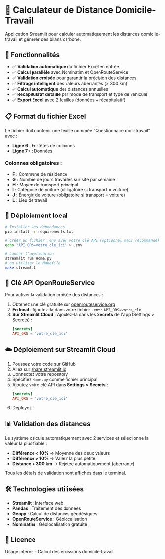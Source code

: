 # 🚗 Calculateur de Distance Domicile-Travail

Application Streamlit pour calculer automatiquement les distances domicile-travail et générer des bilans carbone.

## 🌟 Fonctionnalités

- ✅ **Validation automatique** du fichier Excel en entrée
- ✅ **Calcul parallèle** avec Nominatim et OpenRouteService
- ✅ **Validation croisée** pour garantir la précision des distances
- ✅ **Filtrage intelligent** des valeurs aberrantes (> 300 km)
- ✅ **Calcul automatique** des distances annuelles
- ✅ **Récapitulatif détaillé** par mode de transport et type de véhicule
- ✅ **Export Excel** avec 2 feuilles (données + récapitulatif)

## 📋 Format du fichier Excel

Le fichier doit contenir une feuille nommée "Questionnaire dom-travail" avec :
- **Ligne 6** : En-têtes de colonnes
- **Ligne 7+** : Données

### Colonnes obligatoires :
- **F** : Commune de résidence
- **G** : Nombre de jours travaillés sur site par semaine
- **H** : Moyen de transport principal
- **I** : Catégorie de voiture (obligatoire si transport = voiture)
- **J** : Énergie de voiture (obligatoire si transport = voiture)
- **L** : Lieu de travail

## 🚀 Déploiement local

```bash
# Installer les dépendances
pip install -r requirements.txt

# Créer un fichier .env avec votre clé API (optionnel mais recommandé)
echo "API_ORS=votre_cle_ici" > .env

# Lancer l'application
streamlit run Home.py
# ou utiliser le Makefile
make streamlit
```

## 🔑 Clé API OpenRouteService

Pour activer la validation croisée des distances :
1. Obtenez une clé gratuite sur [openrouteservice.org](https://openrouteservice.org)
2. **En local** : Ajoutez-la dans votre fichier `.env` : `API_ORS=votre_cle`
3. **Sur Streamlit Cloud** : Ajoutez-la dans les **Secrets** de l'app (Settings > Secrets) :
   ```toml
   [secrets]
   API_ORS = "votre_cle_ici"
   ```

## ☁️ Déploiement sur Streamlit Cloud

1. Poussez votre code sur GitHub
2. Allez sur [share.streamlit.io](https://share.streamlit.io)
3. Connectez votre repository
4. Spécifiez `Home.py` comme fichier principal
5. Ajoutez votre clé API dans **Settings > Secrets** :
   ```toml
   [secrets]
   API_ORS = "votre_cle_ici"
   ```
6. Déployez !

## 📊 Validation des distances

Le système calcule automatiquement avec 2 services et sélectionne la valeur la plus fiable :
- **Différence < 10%** → Moyenne des deux valeurs
- **Différence > 10%** → Valeur la plus petite
- **Distance > 300 km** → Rejetée automatiquement (aberrante)

Tous les détails de validation sont affichés dans le terminal.

## 🛠️ Technologies utilisées

- **Streamlit** : Interface web
- **Pandas** : Traitement des données
- **Geopy** : Calcul de distances géodésiques
- **OpenRouteService** : Géolocalisation
- **Nominatim** : Géolocalisation gratuite

## 📝 Licence

Usage interne - Calcul des émissions domicile-travail
